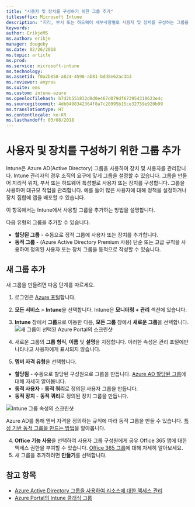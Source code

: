 ```yaml
---
title: "사용자 및 장치를 구성하기 위한 그룹 추가"
titlesuffix: Microsoft Intune
description: "지리, 부서 또는 하드웨어 세부사항별로 사용자 및 장치를 구성하는 그룹을 추가합니다."
keywords: 
author: ErikjeMS
ms.author: erikje
manager: dougeby
ms.date: 02/26/2018
ms.topic: article
ms.prod: 
ms.service: microsoft-intune
ms.technology: 
ms.assetid: f0a2b858-a824-4598-ab81-bdd8e62ac3b3
ms.reviewer: amyros
ms.suite: ems
ms.custom: intune-azure
ms.openlocfilehash: b7d2b551832d8d0e467d079df673954318623e4c
ms.sourcegitcommit: 4db0498342364f8a7c28995b15ce32759e920b99
ms.translationtype: HT
ms.contentlocale: ko-KR
ms.lasthandoff: 03/08/2018
---
```

# <a name="add-groups-to-organize-users-and-devices"></a>사용자 및 장치를 구성하기 위한 그룹 추가
Intune은 Azure AD(Active Directory) 그룹을 사용하여 장치 및 사용자를 관리합니다. Intune 관리자의 경우 조직의 요구에 맞게 그룹을 설정할 수 있습니다. 그룹을 만들어 지리적 위치, 부서 또는 하드웨어 특성별로 사용자 또는 장치를 구성합니다. 그룹을 사용하여 대규모 작업을 관리합니다. 예를 들어 많은 사용자에 대해 정책을 설정하거나 장치 집합에 앱을 배포할 수 있습니다.

이 항목에서는 Intune에서 사용할 그룹을 추가하는 방법을 설명합니다.

다음 유형의 그룹을 추가할 수 있습니다.
- **할당된 그룹** - 수동으로 정적 그룹에 사용자 또는 장치를 추가합니다.
- **동적 그룹** - (Azure Active Directory Premium 사용) 단순 또는 고급 규칙을 사용하여 정의된 사용자 또는 장치 그룹을 동적으로 작성할 수 있습니다.

## <a name="add-a-new-group"></a>새 그룹 추가

새 그룹을 만들려면 다음 단계를 따르세요.
1. 로그인은 [Azure 포털](https://portal.azure.com)합니다.
2. **모든 서비스** > **Intune**을 선택합니다. Intune은 **모니터링 + 관리** 섹션에 있습니다.
3. **Intune** 창에서 **그룹**으로 이동한 다음, **모든 그룹** 창에서 **새로운 그룹**을 선택합니다.
  ![새 그룹이 선택된 Azure Portal의 스크린샷](./media/groups-add-new.png)
2. 새로운 그룹의 **그룹 형식**, **이름** 및 **설명**을 지정합니다. 이러한 속성은 관리 포털에만 나타나고 사용자에게 표시되지 않습니다.

3. **멤버 자격 유형**을 선택합니다.
  - **할당됨** - 수동으로 할당된 구성원으로 그룹을 만듭니다. [Azure AD 할당된 그룹](https://docs.microsoft.com/azure/active-directory/active-directory-groups-create-azure-portal)에 대해 자세히 알아봅니다.
  - **동적 사용자** - **동적 쿼리**로 정의된 사용자 그룹을 만듭니다.
  - **동적 장치** - **동적 쿼리**로 정의된 장치 그룹을 만듭니다.

  ![Intune 그룹 속성의 스크린샷](./media/groups-add-properties.png)

  Azure AD를 통해 멤버 자격을 정의하는 규칙에 따라 동적 그룹을 만들 수 있습니다. [특성 기반 동적 그룹을 만드는 방법](https://docs.microsoft.com/azure/active-directory/active-directory-groups-dynamic-membership-azure-portal)을 알아봅니다.

4. **Office 기능 사용**을 선택하여 사용자 그룹 구성원에게 공유 Office 365 앱에 대한 액세스 권한을 부여할 수 있습니다. [Office 365 그룹](https://support.office.com/article/Learn-about-Office-365-groups-b565caa1-5c40-40ef-9915-60fdb2d97fa2)에 대해 자세히 알아보세요.
5. 새 그룹을 추가하려면 **만들기**를 선택합니다.

## <a name="see-also"></a>참고 항목
- [Azure Active Directory 그룹을 사용하여 리소스에 대한 액세스 관리](https://docs.microsoft.com/azure/active-directory/active-directory-manage-groups)
- [Azure Portal의 Intune 클래식 그룹](groups-get-started.md)
